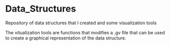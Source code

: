 # Data_Structures
Repository of data structures that I created and some visualization tools

The vitualization tools are functions that modifies a .gv file that can be used to create a graphical representation of the data structure.
